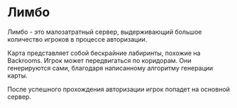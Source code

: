 # Лимбо

Лимбо - это малозатратный сервер, выдерживающий большое количество игроков в процессе авторизации.&#x20;

Карта представляет собой бескрайние лабиринты, похожие на Backrooms. Игрок может передвигаться по коридорам. Они генерируются сами, благодаря написанному алгоритму генерации карты.

После успешного прохождения авторизации игрок попадет на основной сервер.

